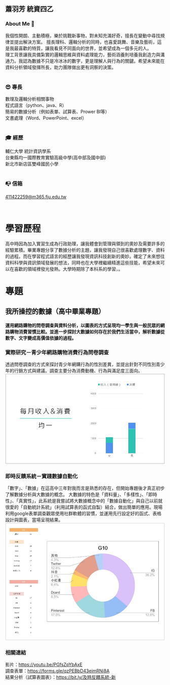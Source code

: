 ## 蕭羽芳 統資四乙  
### About Me&nbsp;👀
我個性開朗、主動積極，樂於挑戰新事物，對未知充滿好奇，擅長在變動中尋找規律並提出解決方案。
擅長理科、邏輯分析的同時，也喜愛跳舞、音樂及藝術，這是我最喜歡的特質，讓我看見不同面向的世界，並希望成為一個多元的人。  
理工背景讓我具備紮實的邏輯思維與資料處理能力，藝術涵養則培養我創造力與溝通力。我認為數據不只是冷冰冰的數字，更是理解人與行為的關鍵。希望未來能在資料分析領域發揮所長，助力團隊做出更有洞察的決策。  
&nbsp;

### 😎&nbsp;專長
數理及邏輯分析相關事物  
程式語言（python、java、R）  
簡易的數據分析（例如表單、試算表、Prower BI等）  
文書處理（Word、PowerPoint、excel）  
&nbsp;

### 🎓&nbsp;經歷
輔仁大學 統計資訊學系  
台東縣均一國際教育實驗高級中學(高中部及國中部)  
新北市新店區雙峰國民小學  
&nbsp;

### 📭&nbsp;信箱
411422259@m365.fju.edu.tw  
    
&nbsp;

# 學習歷程
高中時因為加入實習生成為行政助理，讓我體會到管理與領到的奧妙及需要許多的經驗累積。畢業專題分享了數據分析的主題，讓我發現自己很喜歡處理數字、資料的過程。而在學習程式語言的經歷讓我發現資訊科技創新的奧妙。確定了未來想往資料科學與資訊領域發展的想法，同時也在大學裡繼續精進這些技能，希望未來可以在喜歡的領域裡發光發熱。大學時期除了本科系的學習，。

# 專題
## 我所操控的數據（高中畢業專題）
#### 運用網路購物的問卷調查與資料分析，以圖表的方式呈現均一學生與一般民眾的網路購物消費習慣比較。並進一步探討大數據如何存在於我們生活當中，解析數據從數字、文字變成高價值依據的過程。
### 實際研究－青少年網路購物消費行為問卷調查
透過問卷調查的方式來探討青少年網購行為的性別差異，並提出針對不同性別青少年的行銷方式與建議。調查主要分為消費動機、行為與滿足度三面向。  
![image](https://github.com/Yufang0/Yufang0/blob/main/%E5%9C%96%E7%89%873.jpg)  

### 即時反饋系統－實踐數據自動化
「數字」、「數據」在這高中三年對我而言是熟悉的存在，但開始專題後才真正初步了解數據分析與大數據的概念。
大數據的特色是「資料量」、「多樣性」、「即時性」、「真實性」，此系統是我嘗試將大數據概念中的「數據自動化」與自己以前就很愛的「自動統計系統」（利用試算表的函式自製）結合，做出簡單的應用。現場利用google表單調查觀眾使用社群軟體的習慣，並運用先行設定好的函式、表格設計與圖表，當場呈現結果。  
![image](https://github.com/Yufang0/Yufang0/blob/main/%E5%9C%96%E7%89%872.jpg)

### 相關連結
影片：https://youtu.be/PGfsZpYbAxE  
調查表單：https://forms.gle/qzPEBbD43eimRNi8A  
結果分析（試算表圖表）：https://bit.ly/及時反饋系統-新

<!--
**Yufang0/Yufang0** is a ✨ _special_ ✨ repository because its `README.md` (this file) appears on your GitHub profile.

Here are some ideas to get you started:

- 🔭 I’m currently working on ...
- 🌱 I’m currently learning ...
- 👯 I’m looking to collaborate on ...
- 🤔 I’m looking for help with ...
- 💬 Ask me about ...
- 📫 How to reach me: ...
- 😄 Pronouns: ...
- ⚡ Fun fact: ...
-->

